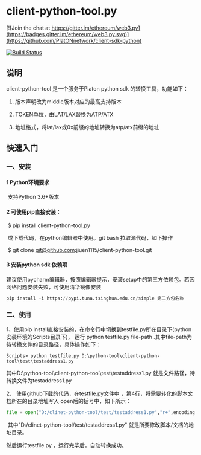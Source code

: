 



# client-python-tool.py

[![Join the chat at https://gitter.im/ethereum/web3.py](https://badges.gitter.im/ethereum/web3.py.svg)](https://github.com/PlatONnetwork/client-sdk-python)

[![Build Status](https://circleci.com/gh/ethereum/web3.py.svg?style=shield)](https://github.com/PlatONnetwork/client-sdk-python)

## 说明

client-python-tool 是一个服务于Platon python sdk 的转换工具，功能如下：

1. 版本声明改为middle版本对应的最高支持版本

2. TOKEN单位，由LAT/LAX替换为ATP/ATX

3. 地址格式，将lat/lax或0x前缀的地址转换为atp/atx前缀的地址

## 快速入门

### 一、安装

#### **1** Python环境要求

​     支持Python 3.6+版本

#### **2** 可使用pip直接安装：

​    $ pip install client-python-tool.py

​    或下载代码，在python编辑器中使用。git bash 拉取源代码，如下操作

​    $ git clone git@github.com:jiuen1115/client-python-tool.git

#### **3** 安装python sdk 依赖项

​    建议使用pycharm编辑器，按照编辑器提示，安装setup中的第三方依赖包。若因网络问题安装失败，可使用清华镜像安装   

```python
pip install -i https://pypi.tuna.tsinghua.edu.cn/simple 第三方包名称
```

### 二、使用      

1、使用pip install直接安装的，在命令行中切换到testfile.py所在目录下(python安装环境的Scripts目录下)，
运行 python testfile.py file-path  .其中file-path为待转换文件的目录路径，具体操作如下：      
```
Scripts> python testfile.py D:\python-tool\client-python-tool\test\testaddress1.py
```

其中D:\python-tool\client-python-tool\test\testaddress1.py 就是文件路径，待转换文件为testaddress1.py 

2、 使用github下载的代码，在testfile.py文件中 ，第4行，将需要转化的脚本文档所在的目录地址写入 open后的括号中，如下所示：

```python
file = open("D:/clinet-python-tool/test/testaddress1.py","r+",encoding = 'utf-8')
```

​       其中"D:/clinet-python-tool/test/testaddress1.py" 就是所要修改脚本/文档的地址目录。

然后运行testfile.py ，运行完毕后，自动转换成功。


